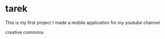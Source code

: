 # tarek
This is my first project
I made a mobile application for my youtube channel

  creative commons
